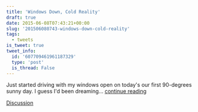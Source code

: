 ```yaml
---
title: 'Windows Down, Cold Reality'
draft: true
date: 2015-06-08T07:43:21+00:00
slug: '201506080743-windows-down-cold-reality'
tags:
  - tweets
is_tweet: true
tweet_info:
  id: '607709461961187329'
  type: 'post'
  is_thread: False
---
```




Just started driving with my windows open on today's our first 90-degrees sunny day. I guess I'd been dreaming... [continue reading](urls[0])

[Discussion](https://x.com/sytelus/status/607709461961187329)
